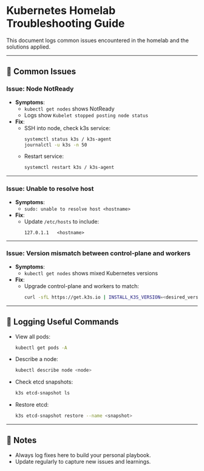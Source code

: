 # Kubernetes Homelab Troubleshooting Guide

This document logs common issues encountered in the homelab and the solutions applied.

---

## 🛑 Common Issues

### Issue: Node NotReady
- **Symptoms**:
    - `kubectl get nodes` shows NotReady
    - Logs show `Kubelet stopped posting node status`
- **Fix**:
    - SSH into node, check k3s service:
        ```bash
        systemctl status k3s / k3s-agent
        journalctl -u k3s -n 50
        ```
    - Restart service:
        ```bash
        systemctl restart k3s / k3s-agent
        ```

---

### Issue: Unable to resolve host
- **Symptoms**:
    - `sudo: unable to resolve host <hostname>`
- **Fix**:
    - Update `/etc/hosts` to include:
        ```
        127.0.1.1   <hostname>
        ```

---

### Issue: Version mismatch between control-plane and workers
- **Symptoms**:
    - `kubectl get nodes` shows mixed Kubernetes versions
- **Fix**:
    - Upgrade control-plane and workers to match:
        ```bash
        curl -sfL https://get.k3s.io | INSTALL_K3S_VERSION=<desired_version> sh -
        ```

---

## 📘 Logging Useful Commands

- View all pods:
    ```bash
    kubectl get pods -A
    ```

- Describe a node:
    ```bash
    kubectl describe node <node>
    ```

- Check etcd snapshots:
    ```bash
    k3s etcd-snapshot ls
    ```

- Restore etcd:
    ```bash
    k3s etcd-snapshot restore --name <snapshot>
    ```

---

## 📌 Notes

- Always log fixes here to build your personal playbook.
- Update regularly to capture new issues and learnings.


